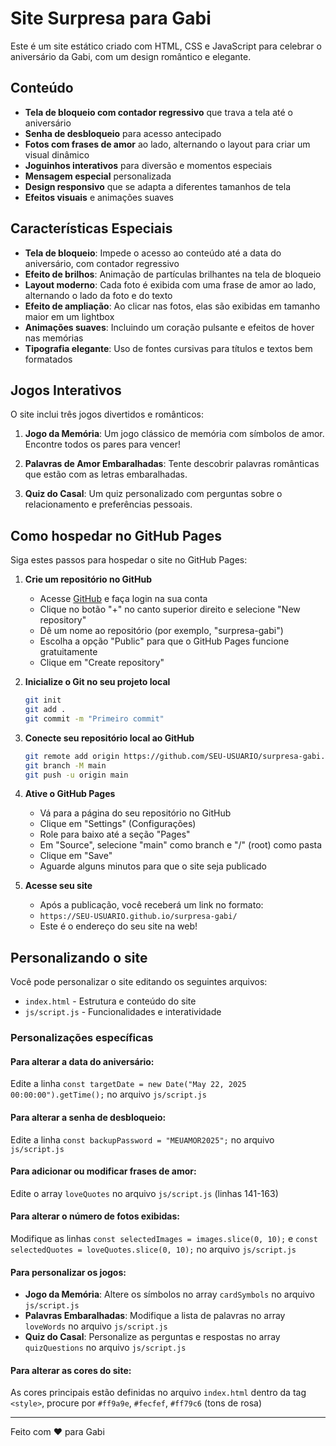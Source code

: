 # Site Surpresa para Gabi

Este é um site estático criado com HTML, CSS e JavaScript para celebrar o aniversário da Gabi, com um design romântico e elegante.

## Conteúdo

- **Tela de bloqueio com contador regressivo** que trava a tela até o aniversário
- **Senha de desbloqueio** para acesso antecipado
- **Fotos com frases de amor** ao lado, alternando o layout para criar um visual dinâmico
- **Joguinhos interativos** para diversão e momentos especiais
- **Mensagem especial** personalizada
- **Design responsivo** que se adapta a diferentes tamanhos de tela
- **Efeitos visuais** e animações suaves

## Características Especiais

- **Tela de bloqueio**: Impede o acesso ao conteúdo até a data do aniversário, com contador regressivo
- **Efeito de brilhos**: Animação de partículas brilhantes na tela de bloqueio
- **Layout moderno**: Cada foto é exibida com uma frase de amor ao lado, alternando o lado da foto e do texto
- **Efeito de ampliação**: Ao clicar nas fotos, elas são exibidas em tamanho maior em um lightbox
- **Animações suaves**: Incluindo um coração pulsante e efeitos de hover nas memórias
- **Tipografia elegante**: Uso de fontes cursivas para títulos e textos bem formatados

## Jogos Interativos

O site inclui três jogos divertidos e românticos:

1. **Jogo da Memória**: Um jogo clássico de memória com símbolos de amor. Encontre todos os pares para vencer!

2. **Palavras de Amor Embaralhadas**: Tente descobrir palavras românticas que estão com as letras embaralhadas.

3. **Quiz do Casal**: Um quiz personalizado com perguntas sobre o relacionamento e preferências pessoais.

## Como hospedar no GitHub Pages

Siga estes passos para hospedar o site no GitHub Pages:

1. **Crie um repositório no GitHub**
   - Acesse [GitHub](https://github.com) e faça login na sua conta
   - Clique no botão "+" no canto superior direito e selecione "New repository"
   - Dê um nome ao repositório (por exemplo, "surpresa-gabi")
   - Escolha a opção "Public" para que o GitHub Pages funcione gratuitamente
   - Clique em "Create repository"

2. **Inicialize o Git no seu projeto local**
   ```bash
   git init
   git add .
   git commit -m "Primeiro commit"
   ```

3. **Conecte seu repositório local ao GitHub**
   ```bash
   git remote add origin https://github.com/SEU-USUARIO/surpresa-gabi.git
   git branch -M main
   git push -u origin main
   ```

4. **Ative o GitHub Pages**
   - Vá para a página do seu repositório no GitHub
   - Clique em "Settings" (Configurações)
   - Role para baixo até a seção "Pages"
   - Em "Source", selecione "main" como branch e "/" (root) como pasta
   - Clique em "Save"
   - Aguarde alguns minutos para que o site seja publicado

5. **Acesse seu site**
   - Após a publicação, você receberá um link no formato:
   - `https://SEU-USUARIO.github.io/surpresa-gabi/`
   - Este é o endereço do seu site na web!

## Personalizando o site

Você pode personalizar o site editando os seguintes arquivos:

- `index.html` - Estrutura e conteúdo do site
- `js/script.js` - Funcionalidades e interatividade

### Personalizações específicas

#### Para alterar a data do aniversário:
Edite a linha `const targetDate = new Date("May 22, 2025 00:00:00").getTime();` no arquivo `js/script.js`

#### Para alterar a senha de desbloqueio:
Edite a linha `const backupPassword = "MEUAMOR2025";` no arquivo `js/script.js`

#### Para adicionar ou modificar frases de amor:
Edite o array `loveQuotes` no arquivo `js/script.js` (linhas 141-163)

#### Para alterar o número de fotos exibidas:
Modifique as linhas `const selectedImages = images.slice(0, 10);` e `const selectedQuotes = loveQuotes.slice(0, 10);` no arquivo `js/script.js`

#### Para personalizar os jogos:
- **Jogo da Memória**: Altere os símbolos no array `cardSymbols` no arquivo `js/script.js`
- **Palavras Embaralhadas**: Modifique a lista de palavras no array `loveWords` no arquivo `js/script.js`
- **Quiz do Casal**: Personalize as perguntas e respostas no array `quizQuestions` no arquivo `js/script.js`

#### Para alterar as cores do site:
As cores principais estão definidas no arquivo `index.html` dentro da tag `<style>`, procure por `#ff9a9e`, `#fecfef`, `#ff79c6` (tons de rosa)

---

Feito com ❤️ para Gabi
